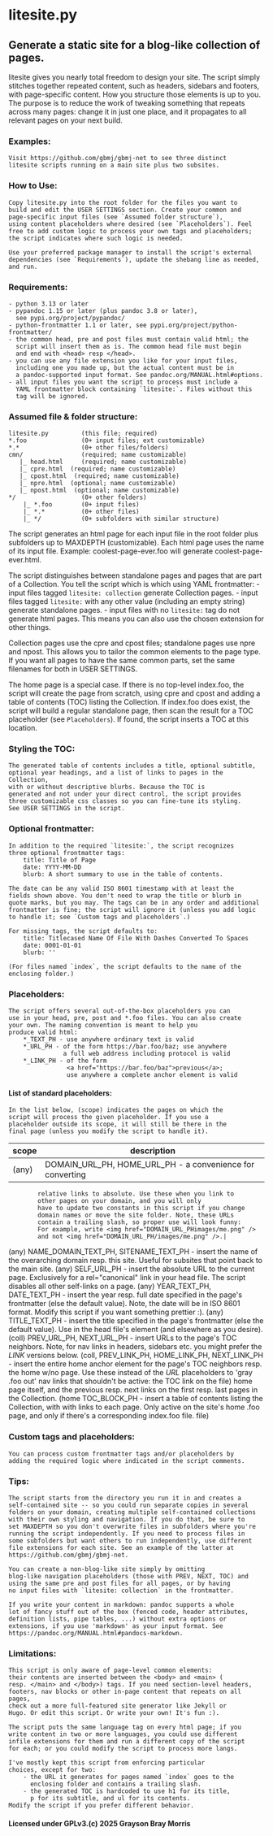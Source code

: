 # litesite.py

## Generate a static site for a blog-like collection of pages.

litesite gives you nearly total freedom to design your site. The
script simply stitches together repeated content, such as headers,
sidebars and footers, with page-specific content. How you structure
those elements is up to you. The purpose is to reduce the work of
tweaking something that repeats across many pages: change it in
just one place, and it propagates to all relevant pages on your
next build.

### Examples: 
    Visit https://github.com/gbmj/gbmj-net to see three distinct
    litesite scripts running on a main site plus two subsites.

### How to Use:
    Copy litesite.py into the root folder for the files you want to
    build and edit the USER SETTINGS section. Create your common and
    page-specific input files (see `Assumed folder structure`),
    using content placeholders where desired (see `Placeholders`). Feel
    free to add custom logic to process your own tags and placeholders;
    the script indicates where such logic is needed.

    Use your preferred package manager to install the script's external
    dependencies (see `Requirements`), update the shebang line as needed,
    and run.

### Requirements:
    - python 3.13 or later
    - pypandoc 1.15 or later (plus pandoc 3.8 or later),
      see pypi.org/project/pypandoc/
    - python-frontmatter 1.1 or later, see pypi.org/project/python-frontmatter/
    - the common head, pre and post files must contain valid html; the
      script will insert them as is. The common head file must begin
      and end with <head> resp </head>.
    - you can use any file extension you like for your input files,
      including one you made up, but the actual content must be in
      a pandoc-supported input format. See pandoc.org/MANUAL.html#options.
    - all input files you want the script to process must include a
      YAML frontmatter block containing `litesite:`. Files without this
      tag will be ignored.

### Assumed file & folder structure:
    litesite.py         (this file; required)
    *.foo               (0+ input files; ext customizable)
    *.*                 (0+ other files/folders)
    cmn/                (required; name customizable)
       |_ head.html     (required; name customizable)
       |_ cpre.html  (required; name customizable)
       |_ cpost.html  (required; name customizable)
       |_ npre.html  (optional; name customizable)
       |_ npost.html  (optional; name customizable)
    */                  (0+ other folders)
        |_ *.foo        (0+ input files)
        |_ *.*          (0+ other files)
        |_ */           (0+ subfolders with similar structure)

The script generates an html page for each input file in the root
folder plus subfolders up to MAXDEPTH (customizable). Each html
page uses the name of its input file. Example:
coolest-page-ever.foo will generate coolest-page-ever.html.

The script distinguishes between standalone pages and pages that
are part of a Collection. You tell the script which is which
using YAML frontmatter:
    - input files tagged `litesite: collection` generate Collection pages.
    - input files tagged `litesite:` with any other value (including
      an empty string) generate standalone pages.
    - input files with no `litesite:` tag do not generate html pages.
      This means you can also use the chosen extension for other things.

Collection pages use the cpre and cpost files; standalone pages
use npre and npost. This allows you to tailor the common elements
to the page type. If you want all pages to have the same common parts,
set the same filenames for both in USER SETTINGS.

The home page is a special case. If there is no top-level index.foo,
the script will create the page from scratch, using cpre and cpost
and adding a table of contents (TOC) listing the Collection. If
index.foo does exist, the script will build a regular standalone page,
then scan the result for a TOC placeholder (see `Placeholders`). If found,
the script inserts a TOC at this location.

### Styling the TOC:
    The generated table of contents includes a title, optional subtitle,
    optional year headings, and a list of links to pages in the Collection,
    with or without descriptive blurbs. Because the TOC is
    generated and not under your direct control, the script provides
    three customizable css classes so you can fine-tune its styling.
    See USER SETTINGS in the script.

### Optional frontmatter:
    In addition to the required `litesite:`, the script recognizes
    three optional frontmatter tags:
        title: Title of Page
        date: YYYY-MM-DD
        blurb: A short summary to use in the table of contents.

    The date can be any valid ISO 8601 timestamp with at least the
    fields shown above. You don't need to wrap the title or blurb in
    quote marks, but you may. The tags can be in any order and additional
    frontmatter is fine; the script will ignore it (unless you add logic
    to handle it; see `Custom tags and placeholders`.)

    For missing tags, the script defaults to:
        title: Titlecased Name Of File With Dashes Converted To Spaces
        date: 0001-01-01
        blurb: ''

    (For files named `index`, the script defaults to the name of the
    enclosing folder.)

### Placeholders:
    The script offers several out-of-the-box placeholders you can
    use in your head, pre, post and *.foo files. You can also create
    your own. The naming convention is meant to help you
    produce valid html:
        *_TEXT_PH - use anywhere ordinary text is valid
        *_URL_PH - of the form https://bar.foo/baz; use anywhere
                   a full web address including protocol is valid
        *_LINK_PH - of the form
                    <a href="https://bar.foo/baz">previous</a>;
                    use anywhere a complete anchor element is valid

#### List of standard placeholders:
    In the list below, (scope) indicates the pages on which the
    script will process the given placeholder. If you use a
    placeholder outside its scope, it will still be there in the
    final page (unless you modify the script to handle it).

|scope|description|
|----|--------------------|
|(any)|   DOMAIN_URL_PH, HOME_URL_PH - a convenience for converting
            relative links to absolute. Use these when you link to
            other pages on your domain, and you will only
            have to update two constants in this script if you change
            domain names or move the site folder. Note, these URLs
            contain a trailing slash, so proper use will look funny:
            For example, write <img href="DOMAIN_URL_PHimages/me.png" />
            and not <img href="DOMAIN_URL_PH/images/me.png" />.|
(any)   NAME_DOMAIN_TEXT_PH, SITENAME_TEXT_PH - insert the name
            of the overarching domain resp. this site. Useful for
            subsites that point back to the main site.
(any)   SELF_URL_PH - insert the absolute URL to the current page.
            Exclusively for a rel="canonical" link in your head file.
            The script disables all other self-links on a page.
(any)   YEAR_TEXT_PH, DATE_TEXT_PH - insert the year resp. full date
            specified in the page's frontmatter (else the default value).
            Note, the date will be in ISO 8601 format. Modify this
            script if you want something prettier :).
(any)   TITLE_TEXT_PH - insert the title specified in the page's
            frontmatter (else the default value). Use in the head file's
            <title></title> element (and elsewhere as you desire).
(coll)  PREV_URL_PH, NEXT_URL_PH - insert URLs to the page's TOC
            neighbors. Note, for nav links in headers, sidebars etc.
            you might prefer the _LINK_ versions below.
(coll,  PREV_LINK_PH, HOME_LINK_PH, NEXT_LINK_PH - insert the entire
home        anchor element for the page's TOC neighbors resp. the home
w/no        page. Use these instead of the _URL_ placeholders to 'gray
.foo        out' nav links that shouldn't be active: the TOC link on the
file)       home page itself, and the previous resp. next links on
            the first resp. last pages in the Collection.
(home   TOC_BLOCK_PH - insert a table of contents listing the Collection,
with        with links to each page. Only active on the site's home
.foo        page, and only if there's a corresponding index.foo file.
file)

### Custom tags and placeholders:
    You can process custom frontmatter tags and/or placeholders by
    adding the required logic where indicated in the script comments.

### Tips:
    The script starts from the directory you run it in and creates a
    self-contained site -- so you could run separate copies in several
    folders on your domain, creating multiple self-contained collections
    with their own styling and navigation. If you do that, be sure to
    set MAXDEPTH so you don't overwrite files in subfolders where you're
    running the script independently. If you need to process files in
    some subfolders but want others to run independently, use different
    file extensions for each site. See an example of the latter at
    https://github.com/gbmj/gbmj-net.

    You can create a non-blog-like site simply by omitting
    blog-like navigation placeholders (those with PREV, NEXT, TOC) and
    using the same pre and post files for all pages, or by having
    no input files with `litesite: collection` in the frontmatter.

    If you write your content in markdown: pandoc supports a whole
    lot of fancy stuff out of the box (fenced code, header attributes,
    definition lists, pipe tables, ...) without extra options or
    extensions, if you use 'markdown' as your input format. See
    https://pandoc.org/MANUAL.html#pandocs-markdown.

### Limitations:
    This script is only aware of page-level common elements:
    their contents are inserted between the <body> and <main> (
    resp. </main> and </body>) tags. If you need section-level headers,
    footers, nav blocks or other in-page content that repeats on all pages,
    check out a more full-featured site generator like Jekyll or
    Hugo. Or edit this script. Or write your own! It's fun :).

    The script puts the same language tag on every html page; if you
    write content in two or more languages, you could use different
    infile extensions for them and run a different copy of the script
    for each; or you could modify the script to process more langs.

    I've mostly kept this script from enforcing particular
    choices, except for two:
        - the URL it generates for pages named `index` goes to the
          enclosing folder and contains a trailing slash.
        - the generated TOC is hardcoded to use h1 for its title,
          p for its subtitle, and ul for its contents.
    Modify the script if you prefer different behavior.

#### Licensed under GPLv3.(c) 2025 Grayson Bray Morris